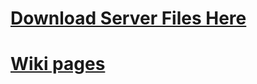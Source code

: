 # [Download Server Files Here](https://github.com/KHKKhalid/SAMPBulletproof/releases)
# [Wiki pages](https://github.com/KHKKhalid/Bulletproof-Gamemode/wiki)
